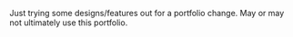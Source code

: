 Just trying some designs/features out for a portfolio change. May or may not ultimately use this portfolio.
